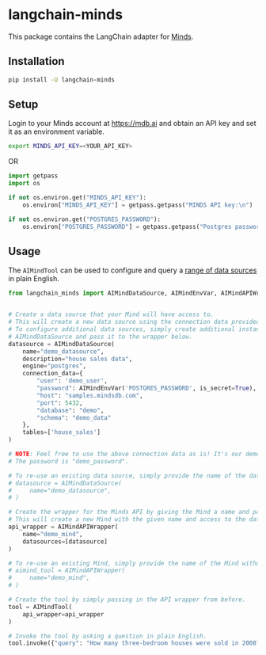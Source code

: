 # langchain-minds

This package contains the LangChain adapter for [Minds](https://mindsdb.com/minds).

## Installation

```bash
pip install -U langchain-minds
```

## Setup

Login to your Minds account at https://mdb.ai and obtain an API key and set it as an environment variable.

```bash
export MINDS_API_KEY=<YOUR_API_KEY>
```

OR

```python
import getpass
import os

if not os.environ.get("MINDS_API_KEY"):
    os.environ["MINDS_API_KEY"] = getpass.getpass("MINDS API key:\n")

if not os.environ.get("POSTGRES_PASSWORD"):
    os.environ["POSTGRES_PASSWORD"] = getpass.getpass("Postgres password:\n")
```

## Usage

The `AIMindTool` can be used to configure and query a [range of data sources](https://docs.mdb.ai/docs/data_sources) in plain English.

```python
from langchain_minds import AIMindDataSource, AIMindEnvVar, AIMindAPIWrapper, AIMindTool


# Create a data source that your Mind will have access to.
# This will create a new data source using the connection data provided with the given name.
# To configure additional data sources, simply create additional instances of
# AIMindDataSource and pass it to the wrapper below.
datasource = AIMindDataSource(
    name="demo_datasource",
    description="house sales data",
    engine="postgres",
    connection_data={
        "user": 'demo_user',
        "password": AIMindEnvVar('POSTGRES_PASSWORD', is_secret=True), # Use an environment variable for the password.
        "host": "samples.mindsdb.com",
        "port": 5432,
        "database": "demo",
        "schema": "demo_data"
    },
    tables=['house_sales']
)

# NOTE: Feel free to use the above connection data as is! It's our demo database open to the public.
# The password is "demo_password".

# To re-use an existing data source, simply provide the name of the data source without any other parameters.
# datasource = AIMindDataSource(
#     name="demo_datasource",
# )

# Create the wrapper for the Minds API by giving the Mind a name and passing in the data sources created above.
# This will create a new Mind with the given name and access to the data sources.
api_wrapper = AIMindAPIWrapper(
    name="demo_mind",
    datasources=[datasource]
)

# To re-use an existing Mind, simply provide the name of the Mind without any data sources.
# aimind_tool = AIMindAPIWrapper(
#     name="demo_mind",
# )

# Create the tool by simply passing in the API wrapper from before.
tool = AIMindTool(
    api_wrapper=api_wrapper
)

# Invoke the tool by asking a question in plain English.
tool.invoke({"query": "How many three-bedroom houses were sold in 2008?"})
```
